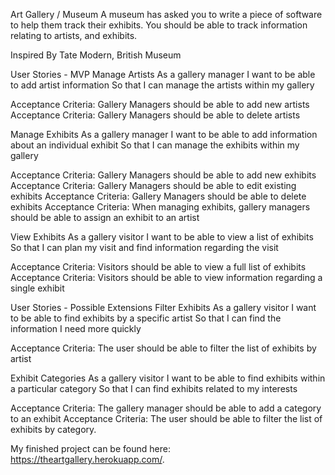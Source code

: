 Art Gallery / Museum
A museum has asked you to write a piece of software to help them track their exhibits. You should be able to track information relating to artists, and exhibits.

Inspired By
Tate Modern, British Museum

User Stories - MVP
Manage Artists
As a gallery manager 
I want to be able to add artist information 
So that I can manage the artists within my gallery 

Acceptance Criteria: Gallery Managers should be able to add new artists 
Acceptance Criteria: Gallery Managers should be able to delete artists 

Manage Exhibits
As a gallery manager I want to be able to add information about an individual exhibit 
So that I can manage the exhibits within my gallery 

Acceptance Criteria: Gallery Managers should be able to add new exhibits 
Acceptance Criteria: Gallery Managers should be able to edit existing exhibits 
Acceptance Criteria: Gallery Managers should be able to delete exhibits 
Acceptance Criteria: When managing exhibits, gallery managers should be able to assign an exhibit to an artist 

View Exhibits
As a gallery visitor
I want to be able to view a list of exhibits
So that I can plan my visit and find information regarding the visit

Acceptance Criteria: Visitors should be able to view a full list of exhibits 
Acceptance Criteria: Visitors should be able to view information regarding a single exhibit 

User Stories - Possible Extensions
Filter Exhibits
As a gallery visitor
I want to be able to find exhibits by a specific artist 
So that I can find the information I need more quickly 

Acceptance Criteria: The user should be able to filter the list of exhibits by artist

Exhibit Categories
As a gallery visitor 
I want to be able to find exhibits within a particular category
So that I can find exhibits related to my interests

Acceptance Criteria: The gallery manager should be able to add a category to an exhibit 
Acceptance Criteria: The user should be able to filter the list of exhibits by category.

My finished project can be found here: https://theartgallery.herokuapp.com/.
